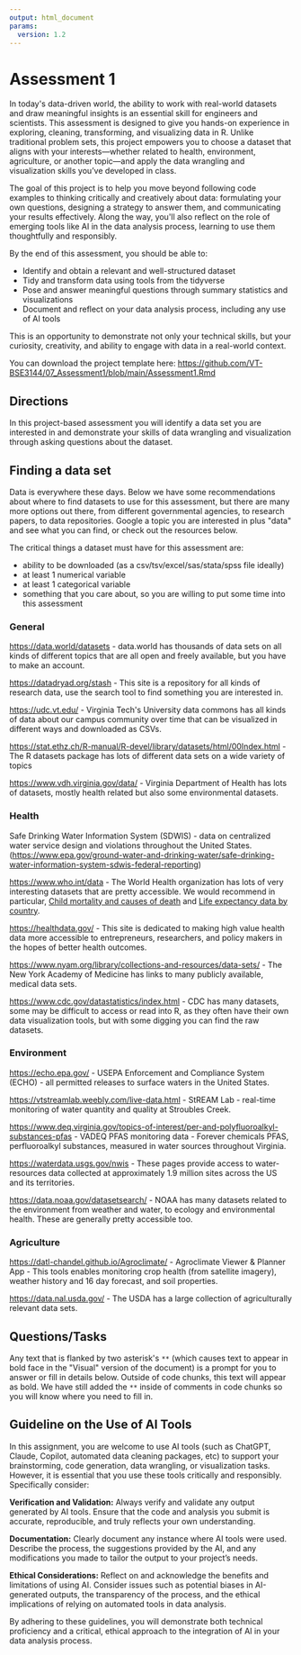 ```yaml
---
output: html_document
params:
  version: 1.2
---
```


# Assessment 1 



In today's data-driven world, the ability to work with real-world datasets and draw meaningful insights is an essential skill for engineers and scientists. This assessment is designed to give you hands-on experience in exploring, cleaning, transforming, and visualizing data in R. Unlike traditional problem sets, this project empowers you to choose a dataset that aligns with your interests—whether related to health, environment, agriculture, or another topic—and apply the data wrangling and visualization skills you’ve developed in class.

The goal of this project is to help you move beyond following code examples to thinking critically and creatively about data: formulating your own questions, designing a strategy to answer them, and communicating your results effectively. Along the way, you'll also reflect on the role of emerging tools like AI in the data analysis process, learning to use them thoughtfully and responsibly.

By the end of this assessment, you should be able to:

- Identify and obtain a relevant and well-structured dataset
- Tidy and transform data using tools from the tidyverse
- Pose and answer meaningful questions through summary statistics and visualizations
- Document and reflect on your data analysis process, including any use of AI tools

This is an opportunity to demonstrate not only your technical skills, but your curiosity, creativity, and ability to engage with data in a real-world context.

You can download the project template here: <https://github.com/VT-BSE3144/07_Assessment1/blob/main/Assessment1.Rmd>

## Directions

In this project-based assessment you will identify a data set you are interested in and demonstrate your skills of data wrangling and visualization through asking questions about the dataset. 

## Finding a data set 

Data is everywhere these days. Below we have some recommendations about where to find datasets to use for this assessment, but there are many more options out there, from different governmental agencies, to research papers, to data repositories. Google a topic you are interested in plus "data" and see what you can find, or check out the resources below. 

The critical things a dataset must have for this assessment are:

- ability to be downloaded (as a csv/tsv/excel/sas/stata/spss file ideally)
- at least 1 numerical variable
- at least 1 categorical variable
- something that you care about, so you are willing to put some time into this assessment

### General 

https://data.world/datasets - data.world has thousands of data sets on all kinds of different topics that are all open and freely available, but you have to make an account.  

https://datadryad.org/stash - This site is a repository for all kinds of research data, use the search tool to find something you are interested in.

https://udc.vt.edu/ - Virginia Tech's University data commons has all kinds of data about our campus community over time that can be visualized in different ways and downloaded as CSVs. 

https://stat.ethz.ch/R-manual/R-devel/library/datasets/html/00Index.html - The R datasets package has lots of different data sets on a wide variety of topics

https://www.vdh.virginia.gov/data/ - Virginia Department of Health has lots of datasets, mostly health related but also some environmental datasets.

### Health

Safe Drinking Water Information System (SDWIS) - data on centralized water service design and violations throughout the United States. (https://www.epa.gov/ground-water-and-drinking-water/safe-drinking-water-information-system-sdwis-federal-reporting)

https://www.who.int/data - The World Health organization has lots of very interesting datasets that are pretty accessible. We would recommend in particular, [Child mortality and causes of death](https://www.who.int/data/gho/data/themes/topics/topic-details/GHO/child-mortality-and-causes-of-death) and [Life expectancy data by country](https://www.who.int/data/gho/data/themes/mortality-and-global-health-estimates/ghe-life-expectancy-and-healthy-life-expectancy).

https://healthdata.gov/ - This site is dedicated to making high value health data more accessible to entrepreneurs, researchers, and policy makers in the hopes of better health outcomes.

https://www.nyam.org/library/collections-and-resources/data-sets/ - The New York Academy of Medicine has links to many publicly available, medical data sets. 

https://www.cdc.gov/datastatistics/index.html - CDC has many datasets, some may be difficult to access or read into R, as they often have their own data visualization tools, but with some digging you can find the raw datasets.

### Environment

https://echo.epa.gov/ - USEPA Enforcement and Compliance System (ECHO) - all permitted releases to surface waters in the United States.

https://vtstreamlab.weebly.com/live-data.html - StREAM Lab - real-time monitoring of water quantity and quality at Stroubles Creek. 

https://www.deq.virginia.gov/topics-of-interest/per-and-polyfluoroalkyl-substances-pfas - VADEQ PFAS monitoring data - Forever chemicals PFAS, perfluoroalkyl substances, measured in water sources throughout Virginia. 

https://waterdata.usgs.gov/nwis - These pages provide access to water-resources data collected at approximately 1.9 million sites across the US and its territories.

https://data.noaa.gov/datasetsearch/ - NOAA has many datasets related to the environment from weather and water, to ecology and environmental health. These are generally pretty accessible too.

### Agriculture

https://datl-chandel.github.io/Agroclimate/ - Agroclimate Viewer & Planner App - This tools enables monitoring crop health (from satellite imagery), weather history and 16 day forecast, and soil properties. 

https://data.nal.usda.gov/ - The USDA has a large collection of agriculturally relevant data sets.


## Questions/Tasks

Any text that is flanked by two asterisk's `**` (which causes text to appear in bold face in the "Visual" version of the document) is a prompt for you to answer or fill in details below. Outside of code chunks, this text will appear as bold. We have still added the `**` inside of comments in code chunks so you will know where you need to fill in. 


## Guideline on the Use of AI Tools

In this assignment, you are welcome to use AI tools (such as ChatGPT, Claude, Copilot, automated data cleaning packages, etc) to support your brainstorming, code generation, data wrangling, or visualization tasks. However, it is essential that you use these tools critically and responsibly. Specifically consider:

**Verification and Validation:** Always verify and validate any output generated by AI tools. Ensure that the code and analysis you submit is accurate, reproducible, and truly reflects your own understanding.

**Documentation:** Clearly document any instance where AI tools were used. Describe the process, the suggestions provided by the AI, and any modifications you made to tailor the output to your project’s needs.

**Ethical Considerations:** Reflect on and acknowledge the benefits and limitations of using AI. Consider issues such as potential biases in AI-generated outputs, the transparency of the process, and the ethical implications of relying on automated tools in data analysis.

By adhering to these guidelines, you will demonstrate both technical proficiency and a critical, ethical approach to the integration of AI in your data analysis process.
